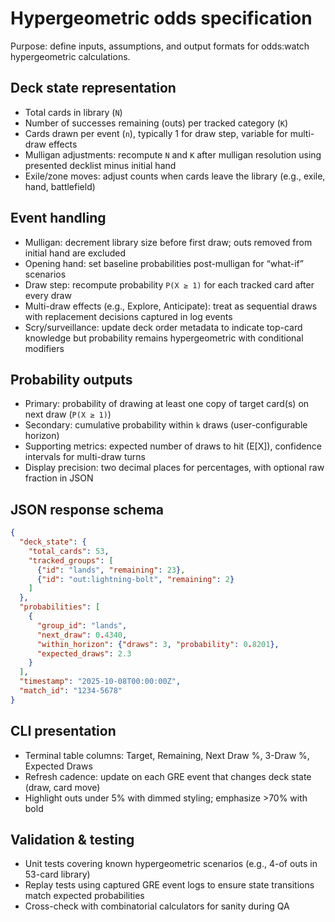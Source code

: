 # Hypergeometric odds specification
Purpose: define inputs, assumptions, and output formats for odds:watch hypergeometric calculations.

## Deck state representation
- Total cards in library (`N`)
- Number of successes remaining (outs) per tracked category (`K`)
- Cards drawn per event (`n`), typically 1 for draw step, variable for multi-draw effects
- Mulligan adjustments: recompute `N` and `K` after mulligan resolution using presented decklist minus initial hand
- Exile/zone moves: adjust counts when cards leave the library (e.g., exile, hand, battlefield)

## Event handling
- Mulligan: decrement library size before first draw; outs removed from initial hand are excluded
- Opening hand: set baseline probabilities post-mulligan for “what-if” scenarios
- Draw step: recompute probability `P(X ≥ 1)` for each tracked card after every draw
- Multi-draw effects (e.g., Explore, Anticipate): treat as sequential draws with replacement decisions captured in log events
- Scry/surveillance: update deck order metadata to indicate top-card knowledge but probability remains hypergeometric with conditional modifiers

## Probability outputs
- Primary: probability of drawing at least one copy of target card(s) on next draw (`P(X ≥ 1)`)
- Secondary: cumulative probability within `k` draws (user-configurable horizon)
- Supporting metrics: expected number of draws to hit (E[X]), confidence intervals for multi-draw turns
- Display precision: two decimal places for percentages, with optional raw fraction in JSON

## JSON response schema
```json
{
  "deck_state": {
    "total_cards": 53,
    "tracked_groups": [
      {"id": "lands", "remaining": 23},
      {"id": "out:lightning-bolt", "remaining": 2}
    ]
  },
  "probabilities": [
    {
      "group_id": "lands",
      "next_draw": 0.4340,
      "within_horizon": {"draws": 3, "probability": 0.8201},
      "expected_draws": 2.3
    }
  ],
  "timestamp": "2025-10-08T00:00:00Z",
  "match_id": "1234-5678"
}
```

## CLI presentation
- Terminal table columns: Target, Remaining, Next Draw %, 3-Draw %, Expected Draws
- Refresh cadence: update on each GRE event that changes deck state (draw, card move)
- Highlight outs under 5% with dimmed styling; emphasize >70% with bold

## Validation & testing
- Unit tests covering known hypergeometric scenarios (e.g., 4-of outs in 53-card library)
- Replay tests using captured GRE event logs to ensure state transitions match expected probabilities
- Cross-check with combinatorial calculators for sanity during QA
